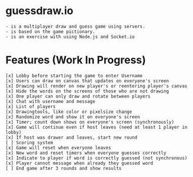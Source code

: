 # guessdraw.io

    - is a multiplayer draw and guess game using servers.
    - is based on the game pictionary.
    - is an exercise with using Node.js and Socket.io

# Features (Work In Progress)
    [x] Lobby before starting the game to enter Username
    [x] Users can draw on canvas that updates on everyone's screen
    [x] Drawing will render on new player's or reentering player's canvas
    [x] Hide the words on the screens of those who are not drawing 
    [x] One player can only draw and rotate between players
    [x] Chat with username and message
    [x] List of players
    [x] Drawingtools, like color or pixelsize change
    [x] Randomize word and show it on everyone's screen
    [x] Timer; count down shows on everyone's screen (synchronously)
    [x] Game will continue even if host leaves (need at least 1 player in lobby)
    [x] If host was drawer and leaves, start new round
    [ ] Scoring system
    [x] Game will reset when everyone leaves
    [x] New word and reset timers when everyone guesses correctly
    [x] Indicate to player if word is correctly guessed (not synchronous)
    [x] Player cannot message when already they guessed word
    [ ] End game after 3 rounds and show results
